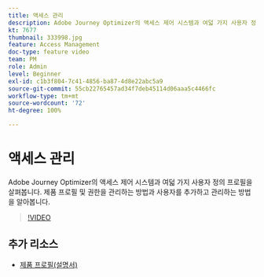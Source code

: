 ```yaml
---
title: 액세스 관리
description: Adobe Journey Optimizer의 액세스 제어 시스템과 여덟 가지 사용자 정의 프로필을 살펴봅니다. 제품 프로필 및 권한을 관리하는 방법과 사용자를 추가하고 관리하는 방법을 알아봅니다.
kt: 7677
thumbnail: 333998.jpg
feature: Access Management
doc-type: feature video
team: PM
role: Admin
level: Beginner
exl-id: c1b3f804-7c41-4856-ba87-4d8e22abc5a9
source-git-commit: 55cb22765457ad34f7deb45114d06aaa5c4466fc
workflow-type: tm+mt
source-wordcount: '72'
ht-degree: 100%

---
```


# 액세스 관리

Adobe Journey Optimizer의 액세스 제어 시스템과 여덟 가지 사용자 정의 프로필을 살펴봅니다. 제품 프로필 및 권한을 관리하는 방법과 사용자를 추가하고 관리하는 방법을 알아봅니다.

>[!VIDEO](https://video.tv.adobe.com/v/333998?quality=12)

## 추가 리소스

* [제품 프로필(설명서)](https://experienceleague.adobe.com/docs/journey-optimizer/using/administration/ootb-product-profiles.html?lang=ko)
